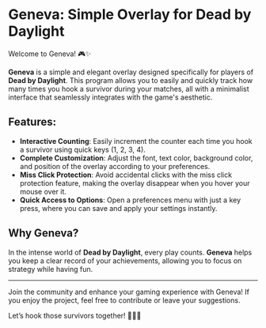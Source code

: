 # Geneva: Simple Overlay for Dead by Daylight

Welcome to Geneva! 🎮✨

**Geneva** is a simple and elegant overlay designed specifically for players of **Dead by Daylight**. This program allows you to easily and quickly track how many times you hook a survivor during your matches, all with a minimalist interface that seamlessly integrates with the game's aesthetic.

## Features:

- **Interactive Counting**: Easily increment the counter each time you hook a survivor using quick keys (1, 2, 3, 4).
- **Complete Customization**: Adjust the font, text color, background color, and position of the overlay according to your preferences.
- **Miss Click Protection**: Avoid accidental clicks with the miss click protection feature, making the overlay disappear when you hover your mouse over it.
- **Quick Access to Options**: Open a preferences menu with just a key press, where you can save and apply your settings instantly.

## Why Geneva?

In the intense world of **Dead by Daylight**, every play counts. **Geneva** helps you keep a clear record of your achievements, allowing you to focus on strategy while having fun.

---

Join the community and enhance your gaming experience with Geneva! If you enjoy the project, feel free to contribute or leave your suggestions.

Let’s hook those survivors together! 🕵️‍♂️💚
